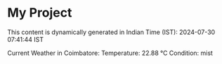 # My Project

This content is dynamically generated in Indian Time (IST): 2024-07-30 07:41:44 IST


Current Weather in Coimbatore:
Temperature: 22.88 °C
Condition: mist
